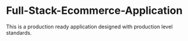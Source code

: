 # Full-Stack-Ecommerce-Application
This is a production ready application designed with production level standards.
